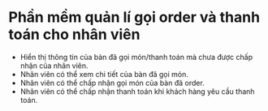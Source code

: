 # Phần mềm quản lí gọi order và thanh toán cho nhân viên
- Hiển thị thông tin của bàn đã gọi món/thanh toán mà chưa được chấp nhận của nhân viên.
- Nhân viên có thể xem chi tiết của bàn đã gọi món.
- Nhân viên có thể chấp nhận gọi món của bàn đã order.
- Nhân viên có thể chấp nhận thanh toán khi khách hàng yêu cầu thanh toán.
